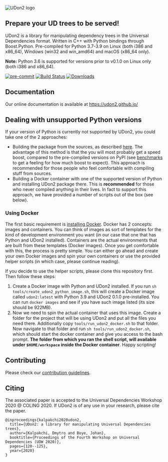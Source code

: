 ![UDon2 logo](https://github.com/dkalpakchi/udon2/raw/master/images/udon2_logo.png "UDon2")
## Prepare your UD trees to be served!
UDon2 is a library for manipulating dependency trees in the Universal Dependencies format. Written in C++ with Python bindings through Boost.Python. Pre-compiled for Python 3.7-3.9 on Linux (both i386 and x86_64), Windows (win32 and win_amd64) and macOS (x86_64 only).

**Note:** Python 3.6 is supported for versions prior to v0.1.0 on Linux only (both i386 and x86_64).

[![pre-commit](https://img.shields.io/badge/pre--commit-enabled-brightgreen?logo=pre-commit&logoColor=white)](https://github.com/pre-commit/pre-commit)
[![Build Status](https://travis-ci.com/udon2/udon2.svg?branch=master)](https://travis-ci.com/udon2/udon2)
[![Downloads](https://pepy.tech/badge/udon2)](https://pepy.tech/project/udon2)

## Documentation
Our online documentation is available at https://udon2.github.io/

## Dealing with unsupported Python versions
If your version of Python is currently not supported by UDon2, you could take one of the 2 approaches:
- Building the package from the sources, as described [here](https://udon2.github.io/quickstart/#udon2-from-sources). The advantage of this method is that the you will most probably get a speed boost, compared to the pre-compiled versions on PyPI (see [benchmarks](https://udon2.github.io/benchmarks/) to get a feeling for how much boost to expect). This approach is recommended for those people who feel comfortable with compiling stuff from sources.
- Building a Docker container with one of the supported version of Python and installing UDon2 package there. This is **recommended** for those who never compiled anything in their lives. In fact to support this approach, we have provided a number of scripts out of the box (see below).

### Using Docker
The first basic requirement is [installing Docker](https://docs.docker.com/engine/install/). Docker has 2 concepts: images and containers. You can think of images as sort of templates for the kind of development environment you want (in our case that one that has Python and UDon2 installed). Containers are the actual environments that are built from these templates (Docker images). Once you get comfortable with this, the process is pretty simple. You can either go ahead and create your own Docker images and spin your own containers or use the provided helper scripts (in which case, please continue reading).

If you decide to use the helper scripts, please clone this repository first. Then follow these steps:
1. Create a Docker image with Python and UDon2 installed. If you run `sh tools/create_udon2_python_image.sh`, this will create a Docker image called `udon2:latest` with Python 3.9 and UDon2 0.1.0 pre-installed. You can run `docker images` and see if you have such image listed (its size should be 922MB).
2. Now we need to spin the actual container that uses this image. Create a folder for the project that will be using UDon2 and put all the files you need there. Additionally copy `tools/run_udon2_docker.sh` to that folder. Now navigate to that folder and run `sh tools/run_udon2_docker.sh`, which should start the docker container and give you access to the bash prompt. **The folder from which you ran the shell script, will available under `$HOME/workspace` inside the Docker container**. Happy scripting!

## Contributing
Please check our [contribution guidelines](https://github.com/udon2/udon2/blob/master/CONTRIBUTING.md).

## Citing
The associated paper is accepted to the Universal Dependencies Workshop 2020 @ COLING 2020. If UDon2 is of any use in your research, please cite the paper.
```
@inproceedings{kalpakchi2020udon2,
  title={UDon2: a library for manipulating Universal Dependencies trees},
  author={Kalpakchi, Dmytro and Boye, Johan},
  booktitle={Proceedings of the Fourth Workshop on Universal Dependencies (UDW 2020)},
  pages={120--125},
  year={2020}
}
```
